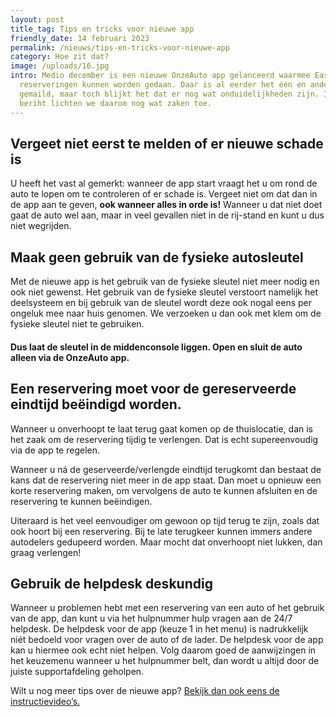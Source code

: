 ```yaml
---
layout: post
title_tag: Tips en tricks voor nieuwe app
friendly_date: 14 februari 2023
permalink: /nieuws/tips-en-tricks-voor-nieuwe-app
category: Hoe zit dat?
image: /uploads/16.jpg
intro: Medio december is een nieuwe OnzeAuto app gelanceerd waarmee EasyDriving
  reserveringen kunnen worden gedaan. Daar is al eerder het één en ander over
  gemaild, maar toch blijkt het dat er nog wat onduidelijkheden zijn. In dit
  beriht lichten we daarom nog wat zaken toe.
---
```

## Vergeet niet eerst te melden of er nieuwe schade is

U heeft het vast al gemerkt: wanneer de app start vraagt het u om rond de auto te lopen om te controleren of er schade is. Vergeet niet om dat dan in de app aan te geven, **ook wanneer alles in orde is!** Wanneer u dat niet doet gaat de auto wel aan, maar in veel gevallen niet in de rij-stand en kunt u dus niet wegrijden. 

## Maak geen gebruik van de fysieke autosleutel

Met de nieuwe app is het gebruik van de fysieke sleutel niet meer nodig en ook niet gewenst. Het gebruik van de fysieke sleutel verstoort namelijk het deelsysteem en bij gebruik van de sleutel wordt deze ook nogal eens per ongeluk mee naar huis genomen. We verzoeken u dan ook met klem om de fysieke sleutel niet te gebruiken.

#### **Dus laat de sleutel in de middenconsole liggen. Open en sluit de auto alleen via de OnzeAuto app.**

## Een reservering moet voor de gereserveerde eindtijd beëindigd worden.

Wanneer u onverhoopt te laat terug gaat komen op de thuislocatie, dan is het zaak om de reservering tijdig te verlengen. Dat is echt supereenvoudig via de app te regelen.

Wanneer u ná de geserveerde/verlengde eindtijd terugkomt dan bestaat de kans dat de reservering niet meer in de app staat. Dan moet u opnieuw een korte reservering maken, om vervolgens de auto te kunnen afsluiten en de reservering te kunnen beëindigen.

Uiteraard is het veel eenvoudiger om gewoon op tijd terug te zijn, zoals dat ook hoort bij een reservering. Bij te late terugkeer kunnen immers andere autodelers gedupeerd worden. Maar mocht dat onverhoopt niet lukken, dan graag verlengen!

## Gebruik de helpdesk deskundig

Wanneer u problemen hebt met een reservering van een auto of het gebruik van de app, dan kunt u via het hulpnummer hulp vragen aan de 24/7 helpdesk. De helpdesk voor de app (keuze 1 in het menu) is nadrukkelijk niét bedoeld voor vragen over de auto of de lader. De helpdesk voor de app kan u hiermee ook echt niet helpen. Volg daarom goed de aanwijzingen in het keuzemenu wanneer u het hulpnummer belt, dan wordt u altijd door de juiste supportafdeling geholpen.

Wilt u nog meer tips over de nieuwe app? [Bekijk dan ook eens de instructievideo’s.](https://www.youtube.com/playlist?list=PLxtGrszONZibrHzZ-4n0ZHPWq0SjvXnD6)